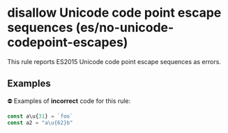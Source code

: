 # disallow Unicode code point escape sequences (es/no-unicode-codepoint-escapes)

This rule reports ES2015 Unicode code point escape sequences as errors.

## Examples

⛔ Examples of **incorrect** code for this rule:

```js
const a\u{31} = `foo`
const a2 = "a\u{62}b"
```

